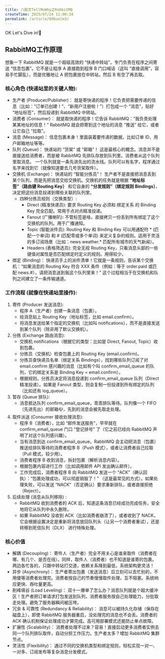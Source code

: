```yaml
---
title: 八股文TellMeWhy之RabbitMQ
createTime: 2025/07/24 11:00:34
permalink: /article/69buolm3/
---
```


OK Let's Dive in!🤿

## RabbitMQ工作原理

想象一下 RabbitMQ 就是一个超级高效的 “快递中转站”，专门负责在程序之间寄送 “信息包裹”。它不是让程序 A 直接跑到程序 B
门口喊话（这叫 “直接调用”，容易手忙脚乱），而是优雅地让 A 把包裹放在中转站，然后 B 有空了再去取。

### 核心角色 (快递站里的关键人物):

- 生产者 (Producer/Publisher)： 就是寄快递的程序！它负责把需要传递的信息（比如：“订单已创建！”、“新用户注册啦！”）打包成一个
  “消息”，贴好 “地址标签”，然后投递到 RabbitMQ 中转站。
- 消费者 (Consumer)： 就是取快递的程序！它告诉 RabbitMQ：“我负责处理某某地址的信息！” RabbitMQ 就会把寄到这个地址的消息 “推送”
  给它，或者让它自己 “拉取”。
- 消息 (Message)： 信息包裹本身！里面装着要传递的数据，比如订单 ID、用户邮箱地址等等。
- 队列 (Queue)： 快递站的 “货架” 或 “邮箱”！ 这是最核心的概念。消息并不是直接送给消费者，而是被 RabbitMQ
  先排队存放到队列里。消费者从这个队列里取消息。
  一个队列就是一条先进先出的流水线。队列可以有名字，程序通过名字来找到它（就像知道要去几号货架取件）。
- 交换机 (Exchange)： 快递站的 “智能分拣员”！ 生产者不是直接把消息丢到某个队列，而是先把消息交给交换机。交换机的任务就是根据
  **“地址标签”（路由键 Routing Key）** 和它自身的 **“分发规则”（绑定规则 Bindings）**，决定把这份消息投递到哪些关联的队列里。
    - 四种分拣员规则（交换类型）:
        - Direct (精准快递员): 要求 Routing Key 必须和 绑定关系 的 Binding Key 完全匹配。常用于点对点精准投递。
        - Fanout (广播喇叭): 不管标签是啥，直接拷贝一份丢到所有绑定了这个交换机的队列。用于广播通知。
        - Topic (智能派件员): Routing Key 和 Binding Key 可以用通配符 * (匹配一个单词) 和 # (匹配零或多个单词)
          来定义复杂的规则。适用于灵活的多订阅场景（比如：news.weather.* 匹配所有城市的天气新闻）。
        - Headers (表格筛选员): 完全无视 Routing Key，只看消息头部的一些键值对属性是否匹配绑定时定义的规则。用得较少。
- 绑定 (Binding)： 快递员手上的派件清单！它就是一条规则，告诉某个交换机：“如果消息的 Routing Key 符合 XXX 条件（例如：等于
  order.paid 或匹配 news.#），请把消息送到我这个队列里来！” 这个过程相当于在交换机和队列之间建立了一条传输通道。

### 工作流程 (就像在快递站里操作):

1. 寄件 (Producer 发送消息):
    - 程序 A（生产者）创建一条消息（包裹）。
    - 给消息贴上 Routing Key（地址标签，比如 email.confirm）。
    - 将消息发送给某个指定的交换机（比如叫 notifications），而不是直接发送到某个队列（除非用了默认交换机）。
2. 分拣 (Exchange 路由消息):
    - 交换机 notifications（根据它的类型：比如是 Direct, Fanout, Topic）收到包裹。
    - 分拣员（交换机）检查包裹上的 Routing Key (email.confirm)。
    - 分拣员查快递员名单（绑定关系 Bindings），找到哪些队列订阅了对 email.confirm 感兴趣的消息（比如有个叫
      confirm_email_queue
      的队列，它的绑定关系是 Binding Key = email.confirm）。
    - 根据规则，分拣员决定将消息投递到 confirm_email_queue 队列（Direct 精准投递）。如果是 Fanout 类型，则会复制一份投递到所有绑定的队列（比如还有
      log_queue）。
3. 暂存 (Queue 排队):
    - 消息抵达队列 confirm_email_queue，乖乖排队等待。队列像一个 FIFO（先进先出）的邮箱📪，先到的消息会被先取走处理。
4. 取件派送 (Consumer 接收处理消息):
    - 程序 B（消费者），比如 “邮件发送服务”，早早就在 confirm_email_queue 门口 “登记排号” 了（它之前已经向 RabbitMQ
      声明了对这个队列感兴趣）。
    - 当有消息到达 confirm_email_queue，RabbitMQ 会主动把消息（包裹）推送给排队等待的消费者程序 B（Push 模式），或者让消费者自己拉取（Pull
      模式，较少用）。
    - 消费者程序 B 收到消息，拆封包裹（解析消息内容）。
    - 根据包裹内容进行工作（比如调用邮件 API 发出确认邮件）。
    - 工作完成后，消费者程序 B 向 RabbitMQ 发送一个 “ACK”（确认回执）：“包裹处理成功，可以彻底销毁了！” （这是最常见的方式）。如果处理失败，可以发送
      “NACK”（否定确认）要求重新排队，或者直接拒绝（Reject）。
5. 后续处理 (消息从队列移除) :
    - RabbitMQ 收到消费者的 ACK 后，知道这条消息已经成功完成任务，安全地将它从队列中永久删除。
    - 如果 RabbitMQ 没收到 ACK（比如消费者崩溃了），或者收到了 NACK，它会根据设置决定是重新将消息放回队列头（让另一个消费者重试），还是转移到死信队列（DLX）
      进行特殊处理。

### 核心价值

- 解耦 (Decoupling)： 寄件人（生产者）完全不用关心是谁来取件（消费者在哪、有几个、是否在线）。同样，取件人（消费者）也不知道是谁寄的包裹。两边各忙各的，只跟中转站打交道，依赖关系降到最低，系统架构更灵活！
- 异步 (Asynchrony)： 生产者寄出包裹（发送消息）后立刻可以去忙别的，不用傻等消费者处理完。消费者按自己的节奏慢慢取件处理，互不阻塞。系统响应更快、吞吐量更高。
- 削峰填谷 (Load Leveling)： 双十一爆单了怎么办？消息队列就是个超大缓冲区！生产者把订单请求打包发送到队列，消费者服务按自己处理能力，分批取走处理。避免了服务器瞬间被压垮。
- 冗余 & 可靠性 (Redundancy & Reliability)： 消息可以被持久化存储（保存在磁盘上），即使 RabbitMQ 服务器重启，没处理完的消息也不会丢。消费者的
  ACK 确认机制保证处理成功才算完成。高可用部署模式还能防止单点故障。
- 扩展性 (Scalability)： 消费者处理不过来？容易！直接启动更多消费者实例去同一个队列排队取件，自动分担工作压力。生产者太多？增加
  RabbitMQ 集群节点。
- 灵活性 (Flexibility)： 通过不同的交换机类型和绑定规则，轻松实现一对一、一对多、订阅发布等复杂消息分发模式。
